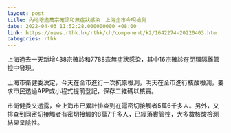 ```yaml
---
layout: post
title: 內地增逾萬宗確診和無症狀感染　上海全市今明檢測
date: 2022-04-03 11:52:28.000000000 +08:00
link: https://news.rthk.hk/rthk/ch/component/k2/1642274-20220403.htm
categories: rthk
---
```


上海過去一天新增438宗確診和7788宗無症狀感染，其中16宗確診在閉環隔離管控中發現。

上海市衛健委決定，今天在全市進行一次抗原檢測，明天在全市進行核酸檢測，要求市民透過APP或小程式提前登記，保存二維碼以核實。

市衛健委又透露，全上海市已累計排查到在滬密切接觸者5萬6千多人。另外，又排查到同密切接觸者有密切接觸的8萬7千多人，已經落實管控，大多數核酸檢測結果呈陰性。

